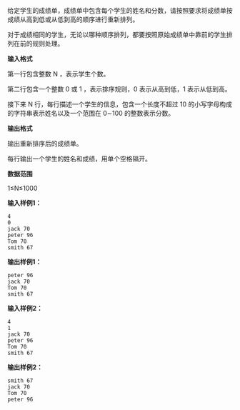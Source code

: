 给定学生的成绩单，成绩单中包含每个学生的姓名和分数，请按照要求将成绩单按成绩从高到低或从低到高的顺序进行重新排列。

对于成绩相同的学生，无论以哪种顺序排列，都要按照原始成绩单中靠前的学生排列在前的规则处理。

**输入格式**

第一行包含整数 N
，表示学生个数。

第二行包含一个整数 0
 或 1
，表示排序规则，0
 表示从高到低，1
 表示从低到高。

接下来 N
 行，每行描述一个学生的信息，包含一个长度不超过 10
 的小写字母构成的字符串表示姓名以及一个范围在 0∼100
 的整数表示分数。

**输出格式**

输出重新排序后的成绩单。

每行输出一个学生的姓名和成绩，用单个空格隔开。

**数据范围**

1≤N≤1000

**输入样例1：**
```
4
0
jack 70
peter 96
Tom 70
smith 67
```
**输出样例1：**
```
peter 96
jack 70
Tom 70
smith 67
```
**输入样例2：**
```
4
1
jack 70
peter 96
Tom 70
smith 67
```
**输出样例2：**
```
smith 67
jack 70
Tom 70
peter 96
```
